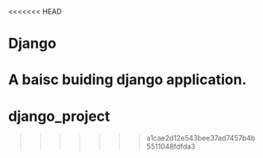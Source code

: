 <<<<<<< HEAD
# Django
A baisc buiding django application.
=======
# django_project
>>>>>>> a1cae2d12e543bee37ad7457b4b5511048fdfda3
